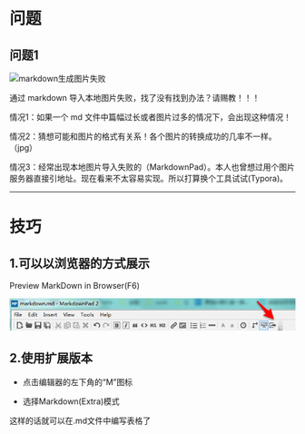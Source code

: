 # 问题
## 问题1



![markdown生成图片失败](https://i.imgur.com/N7LBe4a.png)

通过 markdown 导入本地图片失败，找了没有找到办法？请赐教！！！

情况1：如果一个 md 文件中篇幅过长或者图片过多的情况下，会出现这种情况！

情况2：猜想可能和图片的格式有关系！各个图片的转换成功的几率不一样。（jpg）

情况3：经常出现本地图片导入失败的（MarkdownPad）。本人也曾想过用个图片服务器直接引地址。现在看来不太容易实现。所以打算换个工具试试(Typora)。

---

# 技巧
## 1.可以以浏览器的方式展示
Preview MarkDown in Browser(F6)

![](../image/tools/markdownBowser.png)

## 2.使用扩展版本

- 点击编辑器的左下角的“M”图标

- 选择Markdown(Extra)模式

这样的话就可以在.md文件中编写表格了